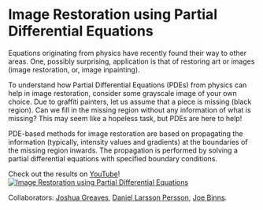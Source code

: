 # Image Restoration using Partial Differential Equations

Equations originating from physics have recently found their way to other areas. One, possibly surprising, application is that of restoring art or images (image restoration, or, image inpainting).

To understand how Partial Differential Equations (PDEs) from physics can help in image restoration, consider some grayscale image of your own choice. Due to graffiti painters, let us assume that a piece is missing (black region). Can we fill in the missing region without any information of what is missing? This may seem like a hopeless task, but PDEs are here to help!

PDE-based methods for image restoration are based on propagating the information (typically, intensity values and gradients) at the boundaries of the missing region inwards. The propagation is performed by solving a partial differential equations with specified boundary conditions.

Check out the results on [YouTube](https://youtu.be/NSAQF8PqJYM)!
[![Image Restoration using Partial Differential Equations](https://joebinns.com/documents/fake_thumbnails/image_restoration_thumbnail_time.png)](https://youtu.be/NSAQF8PqJYM "Image Restoration using Partial Differential Equations. Click to watch.")

Collaborators: [Joshua Greaves](https://github.com/jo6202gr-s), [Daniel Larsson Persson](https://github.com/Dhanari), [Joe Binns](https://joebinns.com/).
